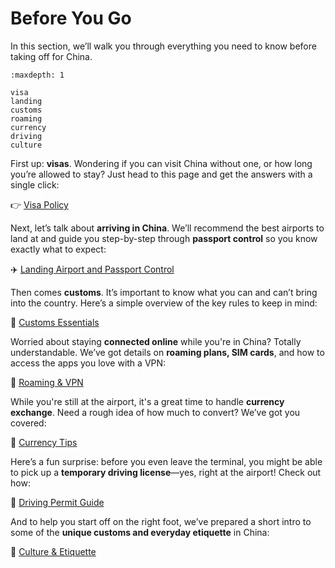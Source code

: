 # Before You Go

In this section, we’ll walk you through everything you need to know before taking off for China.

```{toctree}
:maxdepth: 1

visa
landing
customs
roaming
currency
driving
culture
```

First up: **visas**. Wondering if you can visit China without one, or how long you’re allowed to stay? Just head to this page and get the answers with a single click:

👉 [Visa Policy](visa)

Next, let’s talk about **arriving in China**. We’ll recommend the best airports to land at and guide you step-by-step through **passport control** so you know exactly what to expect:

✈️ [Landing Airport and Passport Control](landing)

Then comes **customs**. It’s important to know what you can and can’t bring into the country. Here’s a simple overview of the key rules to keep in mind:

🧳 [Customs Essentials](customs)

Worried about staying **connected online** while you're in China? Totally understandable. We’ve got details on **roaming plans, SIM cards**, and how to access the apps you love with a VPN:

📶 [Roaming & VPN](roaming)

While you're still at the airport, it's a great time to handle **currency exchange**. Need a rough idea of how much to convert? We’ve got you covered:

💱 [Currency Tips](currency)

Here’s a fun surprise: before you even leave the terminal, you might be able to pick up a **temporary driving license**—yes, right at the airport! Check out how:

🚗 [Driving Permit Guide](driving)

And to help you start off on the right foot, we’ve prepared a short intro to some of the **unique customs and everyday etiquette** in China:

🧭 [Culture & Etiquette](culture)
